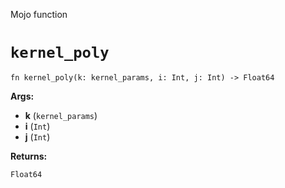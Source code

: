 Mojo function

# `kernel_poly`

```mojo
fn kernel_poly(k: kernel_params, i: Int, j: Int) -> Float64
```

**Args:**

- **k** (`kernel_params`)
- **i** (`Int`)
- **j** (`Int`)

**Returns:**

`Float64`

